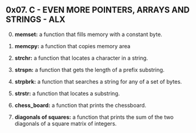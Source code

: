 ## 0x07. C - EVEN MORE POINTERS, ARRAYS AND STRINGS - ALX

0. **memset:** a function that fills memory with a constant byte.

1. **memcpy:** a function that copies memory area

2. **strchr:** a function that locates a character in a string.

3. **strspn:** a function that gets the length of a prefix substring.

4. **strpbrk:** a function that searches a string for any of a set of bytes.

5. **strstr:** a function that locates a substring.

6. **chess_board:** a function that prints the chessboard.

7. **diagonals of squares:** a function that prints the sum of the two diagonals of a square matrix of integers.
